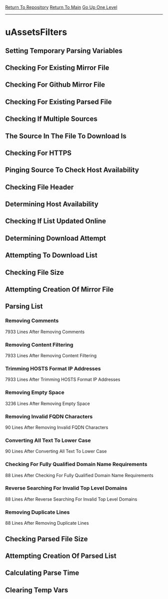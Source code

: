 [Return To Repository](https://github.com/deathbybandaid/piholeparser/)
[Return To Main](https://github.com/deathbybandaid/piholeparser/blob/master/RecentRunLogs/Mainlog.md)
[Go Up One Level](https://github.com/deathbybandaid/piholeparser/blob/master/RecentRunLogs/TopLevelScripts/30-Processing-External-Blacklists.md)
____________________________________
# uAssetsFilters
## Setting Temporary Parsing Variables
## Checking For Existing Mirror File
## Checking For Github Mirror File
## Checking For Existing Parsed File
## Checking If Multiple Sources
## The Source In The File To Download Is
## Checking For HTTPS
## Pinging Source To Check Host Availability
## Checking File Header
## Determining Host Availability
## Checking If List Updated Online
## Determining Download Attempt
## Attempting To Download List
## Checking File Size
## Attempting Creation Of Mirror File
## Parsing List
### Removing Comments
7933 Lines After Removing Comments
### Removing Content Filtering
7933 Lines After Removing Content Filtering
### Trimming HOSTS Format IP Addresses
7933 Lines After Trimming HOSTS Format IP Addresses
### Removing Empty Space
3236 Lines After Removing Empty Space
### Removing Invalid FQDN Characters
90 Lines After Removing Invalid FQDN Characters
### Converting All Text To Lower Case
90 Lines After Converting All Text To Lower Case
### Checking For Fully Qualified Domain Name Requirements
88 Lines After Checking For Fully Qualified Domain Name Requirements
### Reverse Searching For Invalid Top Level Domains
88 Lines After Reverse Searching For Invalid Top Level Domains
### Removing Duplicate Lines
88 Lines After Removing Duplicate Lines
## Checking Parsed File Size
## Attempting Creation Of Parsed List
## Calculating Parse Time
## Clearing Temp Vars
